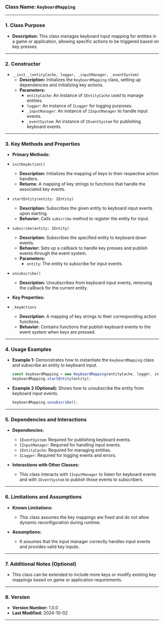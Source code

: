 ### **Class Name:** `KeyboardMapping`

---

### **1. Class Purpose**
- **Description:**
  This class manages keyboard input mapping for entities in a game or application, allowing specific actions to be triggered based on key presses.

---

### **2. Constructor**
- `__init__(entityCache, logger, _inputManager, _eventSystem)`
    - **Description:** Initializes the `KeyboardMapping` class, setting up dependencies and initializing key actions.
    - **Parameters:**
        - `entityCache`: An instance of `IEntityCache` used to manage entities.
        - `logger`: An instance of `ILogger` for logging purposes.
        - `_inputManager`: An instance of `IInputManager` to handle input events.
        - `_eventSystem`: An instance of `IEventSystem` for publishing keyboard events.

---

### **3. Key Methods and Properties**
- **Primary Methods:**
- `initKeyAction()`
    - **Description:** Initializes the mapping of keys to their respective action handlers.
    - **Returns:** A mapping of key strings to functions that handle the associated key events.
  
- `startEntity(entity: IEntity)`
    - **Description:** Subscribes the given entity to keyboard input events upon starting.
    - **Behavior:** Calls `subscribe` method to register the entity for input.
  
- `subscribe(entity: IEntity)`
    - **Description:** Subscribes the specified entity to keyboard down events.
    - **Behavior:** Sets up a callback to handle key presses and publish events through the event system.
    - **Parameters:**
        - `entity`: The entity to subscribe for input events.

- `unsubscribe()`
    - **Description:** Unsubscribes from keyboard input events, removing the callback for the current entity.

- **Key Properties:**
- `_keyActions`
    - **Description:** A mapping of key strings to their corresponding action functions.
    - **Behavior:** Contains functions that publish keyboard events to the event system when keys are pressed.

---

### **4. Usage Examples**
- **Example 1:**
  Demonstrates how to instantiate the `KeyboardMapping` class and subscribe an entity to keyboard input.

    ```javascript
    const keyboardMapping = new KeyboardMapping(entityCache, logger, inputManager, eventSystem);
    keyboardMapping.startEntity(entity);
    ```

- **Example 2 (Optional):**
  Shows how to unsubscribe the entity from keyboard input events.

    ```javascript
    keyboardMapping.unsubscribe();
    ```

---

### **5. Dependencies and Interactions**
- **Dependencies:**
  - `IEventSystem`: Required for publishing keyboard events.
  - `IInputManager`: Required for handling input events.
  - `IEntityCache`: Required for managing entities.
  - `ILogger`: Required for logging events and errors.

- **Interactions with Other Classes:**
  - This class interacts with `IInputManager` to listen for keyboard events and with `IEventSystem` to publish those events to subscribers.

---

### **6. Limitations and Assumptions**
- **Known Limitations:**
  - This class assumes the key mappings are fixed and do not allow dynamic reconfiguration during runtime.

- **Assumptions:**
  - It assumes that the input manager correctly handles input events and provides valid key inputs.

---

### **7. Additional Notes (Optional)**
- This class can be extended to include more keys or modify existing key mappings based on game or application requirements.

---

### **8. Version**
- **Version Number:** 1.0.0
- **Last Modified:** 2024-10-02

---